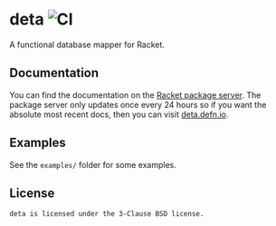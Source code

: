 # deta ![CI](https://github.com/bogdanp/deta/workflows/CI/badge.svg)

A functional database mapper for Racket.

## Documentation

You can find the documentation on the [Racket package server][docs].
The package server only updates once every 24 hours so if you want the
absolute most recent docs, then you can visit [deta.defn.io][docs-master].

## Examples

See the `examples/` folder for some examples.

## License

    deta is licensed under the 3-Clause BSD license.


[docs]: https://docs.racket-lang.org/deta/index.html
[docs-master]: https://deta.defn.io

